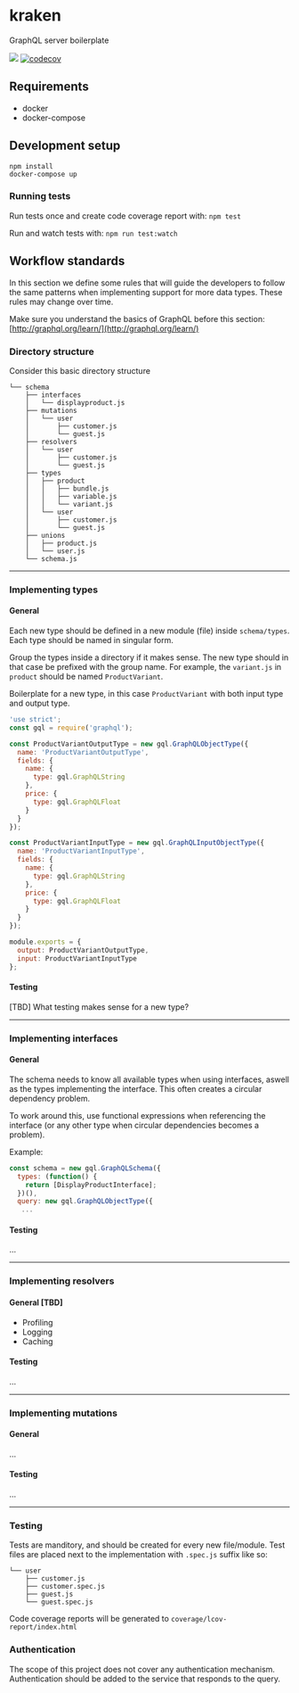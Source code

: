 # kraken
GraphQL server boilerplate

![](https://api.travis-ci.org/kodjevlar/kraken.svg?branch=development)
[![codecov](https://codecov.io/gh/kodjevlar/kraken/branch/development/graph/badge.svg)](https://codecov.io/gh/kodjevlar/kraken)


## Requirements
- docker
- docker-compose

## Development setup
`npm install`<br/>
`docker-compose up`

### Running tests
Run tests once and create code coverage report with: `npm test`

Run and watch tests with: `npm run test:watch`

## Workflow standards
In this section we define some rules that will guide the developers to follow
the same patterns when implementing support for more data types. These rules
may change over time.

Make sure you understand the basics of GraphQL before this section:
[http://graphql.org/learn/](http://graphql.org/learn/)

### Directory structure
Consider this basic directory structure

```
└── schema
    ├── interfaces
    │   └── displayproduct.js
    ├── mutations
    │   └── user
    │       ├── customer.js
    │       └── guest.js
    ├── resolvers
    │   └── user
    │       ├── customer.js
    │       └── guest.js
    ├── types
    │   ├── product
    │   │   ├── bundle.js
    │   │   ├── variable.js
    │   │   └── variant.js
    │   └── user
    │       ├── customer.js
    │       └── guest.js
    ├── unions
    │   ├── product.js
    │   └── user.js
    └── schema.js
```

---

### Implementing **types**
#### General
Each new type should be defined in a new module (file) inside `schema/types`.
Each type should be named in singular form.

Group the types inside a directory if it makes sense. The new type should in
that case be prefixed with the group name. For example, the `variant.js` in
`product` should be named `ProductVariant`.

Boilerplate for a new type, in this case `ProductVariant` with both input type
and output type.
```js
'use strict';
const gql = require('graphql');

const ProductVariantOutputType = new gql.GraphQLObjectType({
  name: 'ProductVariantOutputType',
  fields: {
    name: {
      type: gql.GraphQLString
    },
    price: {
      type: gql.GraphQLFloat
    }
  }
});

const ProductVariantInputType = new gql.GraphQLInputObjectType({
  name: 'ProductVariantInputType',
  fields: {
    name: {
      type: gql.GraphQLString
    },
    price: {
      type: gql.GraphQLFloat
    }
  }
});

module.exports = {
  output: ProductVariantOutputType,
  input: ProductVariantInputType
};
```

#### Testing
[TBD] What testing makes sense for a new type?

---

### Implementing **interfaces**
#### General
The schema needs to know all available types when using interfaces, aswell as 
the types implementing the interface. This often creates a circular dependency
problem.

To work around this, use functional expressions when referencing the interface
(or any other type when circular dependencies becomes a problem).

Example:

```js
const schema = new gql.GraphQLSchema({
  types: (function() {
    return [DisplayProductInterface];
  })(),
  query: new gql.GraphQLObjectType({
   ...
```

#### Testing
...

---

### Implementing **resolvers**
#### General [TBD]
* Profiling
* Logging
* Caching

#### Testing
...

---

### Implementing **mutations**
#### General
...

#### Testing
...

---

### Testing
Tests are manditory, and should be created for every new file/module. Test files
are placed next to the implementation with `.spec.js` suffix like so:
```
└── user
    ├── customer.js
    ├── customer.spec.js
    ├── guest.js
    └── guest.spec.js
```

Code coverage reports will be generated to `coverage/lcov-report/index.html`

### Authentication
The scope of this project does not cover any authentication mechanism.
Authentication should be added to the service that responds to the query.